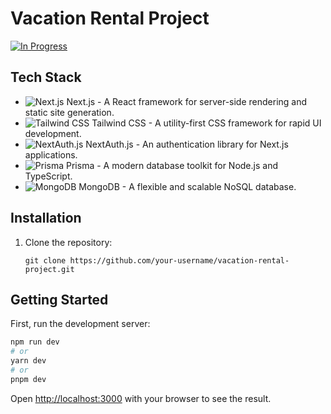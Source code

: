 # Vacation Rental Project

[![In Progress](https://img.shields.io/badge/Status-In%20Progress-yellow)](#)

## Tech Stack

- ![Next.js](https://img.icons8.com/color/48/000000/nextjs.png) Next.js - A React framework for server-side rendering and static site generation.
- ![Tailwind CSS](https://img.icons8.com/color/48/000000/tailwind-css.png) Tailwind CSS - A utility-first CSS framework for rapid UI development.
- ![NextAuth.js](https://img.icons8.com/color/48/000000/nextauth.png) NextAuth.js - An authentication library for Next.js applications.
- ![Prisma](https://img.icons8.com/ios-filled/50/000000/prisma.png) Prisma - A modern database toolkit for Node.js and TypeScript.
- ![MongoDB](https://img.icons8.com/color/48/000000/mongodb.png) MongoDB - A flexible and scalable NoSQL database.

## Installation

1. Clone the repository:

   ```shell
   git clone https://github.com/your-username/vacation-rental-project.git
   ```

## Getting Started

First, run the development server:

```bash
npm run dev
# or
yarn dev
# or
pnpm dev
```

Open [http://localhost:3000](http://localhost:3000) with your browser to see the result.
